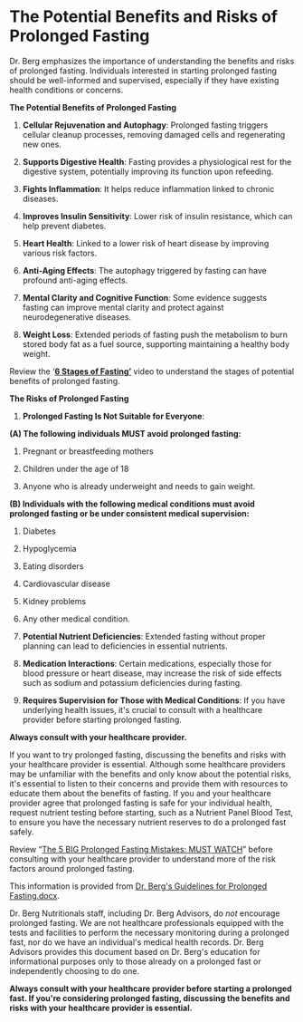 # The Potential Benefits and Risks of Prolonged Fasting

Dr. Berg emphasizes the importance of understanding the benefits and risks of prolonged fasting. Individuals interested in starting prolonged fasting should be well-informed and supervised, especially if they have existing health conditions or concerns. 

**The Potential Benefits of Prolonged Fasting** 

1. **Cellular Rejuvenation and Autophagy**: Prolonged fasting triggers cellular cleanup processes, removing damaged cells and regenerating new ones. 

2. **Supports Digestive Health**: Fasting provides a physiological rest for the digestive system, potentially improving its function upon refeeding. 

3. **Fights Inflammation**: It helps reduce inflammation linked to chronic diseases. 

4. **Improves Insulin Sensitivity**: Lower risk of insulin resistance, which can help prevent diabetes. 

5. **Heart Health**: Linked to a lower risk of heart disease by improving various risk factors. 

6. **Anti-Aging Effects**: The autophagy triggered by fasting can have profound anti-aging effects. 

7. **Mental Clarity and Cognitive Function**: Some evidence suggests fasting can improve mental clarity and protect against neurodegenerative diseases. 

8. **Weight Loss**: Extended periods of fasting push the metabolism to burn stored body fat as a fuel source, supporting maintaining a healthy body weight. 

 Review the ‘[**6 Stages of Fasting’**](https://youtu.be/HFY-C9rG70E?si=7FIe8JV2AGlPPhsI) video to understand the stages of potential benefits of prolonged fasting. 

 **The Risks of Prolonged Fasting** 

1. **Prolonged Fasting Is Not Suitable for Everyone**:  

**(A) The following individuals MUST avoid prolonged fasting:** 

1. Pregnant or breastfeeding mothers 

2. Children under the age of 18  

3. Anyone who is already underweight and needs to gain weight. 

**(B) Individuals with the following medical conditions must avoid prolonged fasting or be under consistent medical supervision:** 

1. Diabetes 

2. Hypoglycemia 

3. Eating disorders 

4. Cardiovascular disease 

5. Kidney problems  

6. Any other medical condition. 

2. **Potential Nutrient Deficiencies**: Extended fasting without proper planning can lead to deficiencies in essential nutrients. 

3. **Medication Interactions**: Certain medications, especially those for blood pressure or heart disease, may increase the risk of side effects such as sodium and potassium deficiencies during fasting. 

4. **Requires Supervision for Those with Medical Conditions**: If you have underlying health issues, it's crucial to consult with a healthcare provider before starting prolonged fasting. 

 **Always consult with your healthcare provider.** 

If you want to try prolonged fasting, discussing the benefits and risks with your healthcare provider is essential. Although some healthcare providers may be unfamiliar with the benefits and only know about the potential risks, it's essential to listen to their concerns and provide them with resources to educate them about the benefits of fasting. If you and your healthcare provider agree that prolonged fasting is safe for your individual health, request nutrient testing before starting, such as a Nutrient Panel Blood Test, to ensure you have the necessary nutrient reserves to do a prolonged fast safely. 

Review “[The 5 BIG Prolonged Fasting Mistakes: MUST WATCH](https://youtu.be/j9c6zkXr9U4?si=vQ0pOrnz9gdyj9xD)” before consulting with your healthcare provider to understand more of the risk factors around prolonged fasting. 

This information is provided from [Dr. Berg's Guidelines for Prolonged Fasting.docx](https://realdrberg-my.sharepoint.com/:w:/g/personal/shawnh_drberg_com/EazcZ9dNJ6VDhEOO13hV0F8BnVvc-Ge6y2mYjpN-FnojYg?e=RHdisz&clickparams=eyJBcHBOYW1lIjoiVGVhbXMtRGVza3RvcCIsIkFwcFZlcnNpb24iOiI1MC8yNDAzMzEwMTgxNyIsIkhhc0ZlZGVyYXRlZFVzZXIiOmZhbHNlfQ%3D%3D).

Dr. Berg Nutritionals staff, including Dr. Berg Advisors, do *not* encourage prolonged fasting. We are not healthcare professionals equipped with the tests and facilities to perform the necessary monitoring during a prolonged fast, nor do we have an individual's medical health records. Dr. Berg Advisors provides this document based on Dr. Berg's education for informational purposes only to those already on a prolonged fast or independently choosing to do one.

**Always consult with your healthcare provider before starting a prolonged fast.  If you're considering prolonged fasting, discussing the benefits and risks with your healthcare provider is essential.**